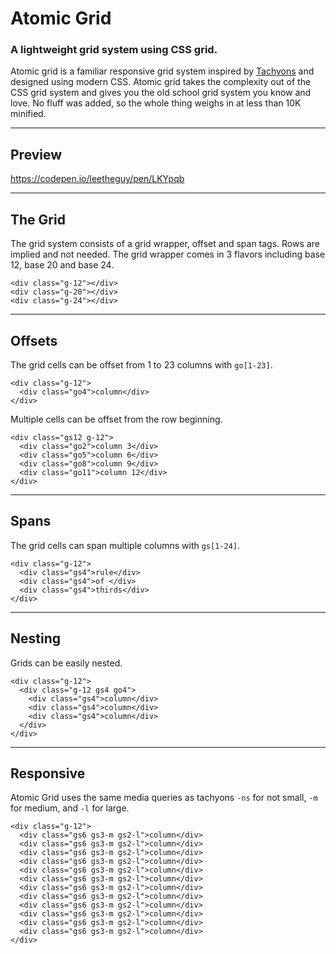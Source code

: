 # Atomic Grid
### A lightweight grid system using CSS grid.

Atomic grid is a familiar responsive grid system inspired by [Tachyons](tachyons.io) and designed using modern CSS.
Atomic grid takes the complexity out of the CSS grid system and gives you the old school grid system you know and love.
No fluff was added, so the whole thing weighs in at less than 10K minified.

---

## Preview

https://codepen.io/leetheguy/pen/LKYpqb

---

## The Grid

The grid system consists of a grid wrapper, offset and span tags.
Rows are implied and not needed.
The grid wrapper comes in 3 flavors including base 12, base 20 and base 24.

    <div class="g-12"></div>
    <div class="g-20"></div>
    <div class="g-24"></div>

---

## Offsets

The grid cells can be offset from 1 to 23 columns with `go[1-23]`.

    <div class="g-12">
      <div class="go4">column</div>
    </div>

Multiple cells can be offset from the row beginning.

    <div class="gs12 g-12">
      <div class="go2">column 3</div>
      <div class="go5">column 6</div>
      <div class="go8">column 9</div>
      <div class="go11">column 12</div>
    </div>

---

## Spans

The grid cells can span multiple columns with `gs[1-24]`.

    <div class="g-12">
      <div class="gs4">rule</div>
      <div class="gs4">of </div>
      <div class="gs4">thirds</div>
    </div>

---

## Nesting

Grids can be easily nested.

    <div class="g-12">
      <div class="g-12 gs4 go4">
        <div class="gs4">column</div>
        <div class="gs4">column</div>
        <div class="gs4">column</div>
      </div>
    </div>

---

## Responsive

Atomic Grid uses the same media queries as tachyons `-ns` for not small, `-m` for medium, and `-l` for large.

    <div class="g-12">
      <div class="gs6 gs3-m gs2-l">column</div>
      <div class="gs6 gs3-m gs2-l">column</div>
      <div class="gs6 gs3-m gs2-l">column</div>
      <div class="gs6 gs3-m gs2-l">column</div>
      <div class="gs6 gs3-m gs2-l">column</div>
      <div class="gs6 gs3-m gs2-l">column</div>
      <div class="gs6 gs3-m gs2-l">column</div>
      <div class="gs6 gs3-m gs2-l">column</div>
      <div class="gs6 gs3-m gs2-l">column</div>
      <div class="gs6 gs3-m gs2-l">column</div>
      <div class="gs6 gs3-m gs2-l">column</div>
      <div class="gs6 gs3-m gs2-l">column</div>
    </div>
